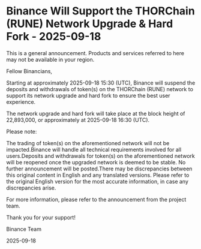 # Binance Will Support the THORChain (RUNE) Network Upgrade & Hard Fork - 2025-09-18

This is a general announcement. Products and services referred to here may not be available in your region.

Fellow Binancians,

Starting at approximately 2025-09-18 15:30 (UTC), Binance will suspend the deposits and withdrawals of token(s) on the THORChain (RUNE) network to support its network upgrade and hard fork to ensure the best user experience. 

The network upgrade and hard fork will take place at the block height of 22,893,000, or approximately at 2025-09-18 16:30 (UTC).

Please note:

The trading of token(s) on the aforementioned network will not be impacted.Binance will handle all technical requirements involved for all users.Deposits and withdrawals for token(s) on the aforementioned network will be reopened once the upgraded network is deemed to be stable. No further announcement will be posted.There may be discrepancies between this original content in English and any translated versions. Please refer to the original English version for the most accurate information, in case any discrepancies arise. 

For more information, please refer to the announcement from the project team.

Thank you for your support!

Binance Team

2025-09-18